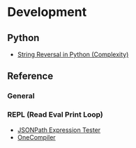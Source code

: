 # Development

## Python
* [String Reversal in Python (Complexity)](https://codereview.stackexchange.com/questions/215179/string-reversal-in-python)

## Reference

### General

### REPL (Read Eval Print Loop)

* [JSONPath Expression Tester](https://jsonpath.curiousconcept.com/)
* [OneCompiler](https://onecompiler.com/)